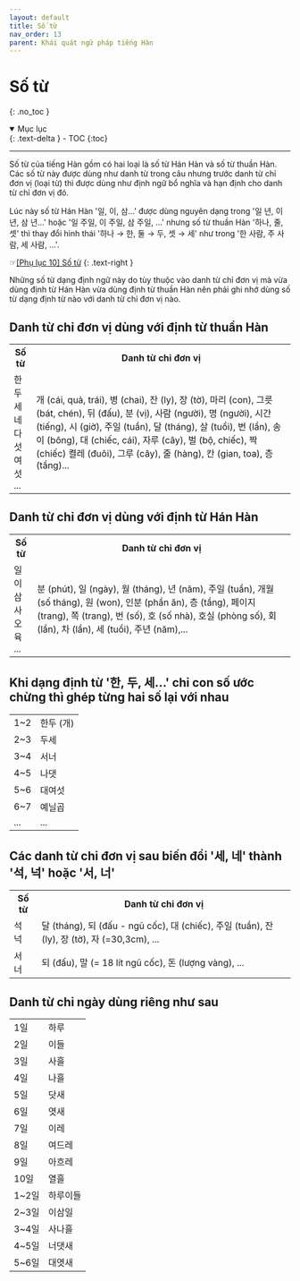 ```yaml
---
layout: default
title: Số từ
nav_order: 13
parent: Khái quát ngữ pháp tiếng Hàn
---
```


# Số từ
{: .no_toc }

<details open markdown="block">
  <summary>
    Mục lục
  </summary>
  {: .text-delta }
- TOC
{:toc}
</details>

---

Số từ của tiếng Hàn gồm có hai loại là số từ Hán Hàn và số từ thuần Hàn. Các số từ này được dùng như danh từ trong câu nhưng trước danh từ chỉ đơn vị (loại từ) thì được dùng như định ngữ bổ nghĩa và hạn định cho danh từ chỉ đơn vị đó.

Lúc này số từ Hán Hàn '일, 이, 삼...' được dùng nguyên dạng trong '일 년, 이 년, 삼 년...' hoặc '일 주일, 이 주일, 삼 주일, ...' nhưng số từ thuần Hàn '하나, 줄, 셋' thì thay đổi hình thái '하나 → 한, 둘 → 두, 셋 → 세' như trong '한 사람, 주 사람, 세 사람, ...'.

☞[\[Phụ lục 10\] Số từ](/ngu-phap-tieng-han/docs/phu-luc/phu-luc-10-so-tu/)
{: .text-right }

Những số từ dạng định ngữ này do tùy thuộc vào danh từ chỉ đơn vị mà vừa dùng định từ Hán Hàn vừa dùng định từ thuần Hàn nên phải ghi nhớ dùng số từ dạng định từ nào với danh từ chỉ đơn vị nào.

## Danh từ chỉ đơn vị dùng với định từ thuần Hàn

<table>
  <tr>
    <th>Số từ</th>
    <th>Danh từ chỉ đơn vị</th>
  </tr>
  <tr>
    <td>한<br>두<br>세<br>네<br>다섯<br>여섯<br>...</td>
    <td>개 (cái, quả, trái), 병 (chai), 잔 (ly), 장 (tờ), 마리 (con), 그릇 (bát, chén), 뒤 (đấu), 분 (vị), 사람 (người), 명 (người), 시간 (tiếng), 시 (giờ), 주일 (tuần), 달 (tháng), 살 (tuổi), 번 (lần), 송이 (bông), 대 (chiếc, cái), 자루 (cây), 벌 (bộ, chiếc), 짝 (chiếc) 켤레 (đuôi), 그루 (cây), 줄 (hàng), 칸 (gian, toa), 층 (tầng)...</td>
  </tr>
</table>

## Danh từ chỉ đơn vị dùng với định từ Hán Hàn

<table>
  <tr>
    <th>Số từ</th>
    <th>Danh từ chỉ đơn vị</th>
  </tr>
  <tr>
    <td>일<br>이<br>삼<br>사<br>오<br>육<br>...</td>
    <td>분 (phút), 일 (ngày), 월 (tháng), 년 (năm), 주일 (tuần), 개월 (số tháng), 원 (won), 인분 (phần ăn), 층 (tầng), 페이지 (trang), 쪽 (trang), 번 (số), 호 (số nhà), 호실 (phòng số), 회 (lần), 차 (lần), 세 (tuổi), 주년 (năm),...</td>
  </tr>
</table>

## Khi dạng định từ '한, 두, 세...' chỉ con số ước chừng thì ghép từng hai số lại với nhau

<table>
  <tr>
    <td>1~2</td>
    <td>한두 (개)</td>
  </tr>
  <tr>
    <td>2~3</td>
    <td>두세</td>
  </tr>
  <tr>
    <td>3~4</td>
    <td>서너</td>
  </tr>
  <tr>
    <td>4~5</td>
    <td>나댓</td>
  </tr>
  <tr>
    <td>5~6</td>
    <td>대여섯</td>
  </tr>
  <tr>
    <td>6~7</td>
    <td>예닐곱</td>
  </tr>
  <tr>
    <td>...</td>
    <td>...</td>
  </tr>
</table>

## Các danh từ chỉ đơn vị sau biến đổi '세, 네' thành '석, 넉' hoặc '서, 너'

<table>
  <tr>
    <th>Số từ</th>
    <th>Danh từ chỉ đơn vị</th>
  </tr>
  <tr>
    <td>석<br>넉</td>
    <td>달 (tháng), 되 (đấu - ngũ cốc), 대 (chiếc), 주일 (tuần), 잔 (ly), 장 (tờ), 자 (=30,3cm), ...</td>
  </tr>
  <tr>
    <td>서<br>너</td>
    <td>되 (đấu), 말 (= 18 lít ngũ cốc), 돈 (lượng vàng), ...</td>
  </tr>
</table>

## Danh từ chỉ ngày dùng riêng như sau

<table>
  <tr>
    <td>1일</td>
    <td>하루</td>
  <tr>
  <tr>
    <td>2일</td>
    <td>이들</td>
  <tr>
  <tr>
    <td>3일</td>
    <td>사흘</td>
  <tr>
  <tr>
    <td>4일</td>
    <td>나흘</td>
  <tr>
  <tr>
    <td>5일</td>
    <td>닷새</td>
  <tr>
  <tr>
    <td>6일</td>
    <td>엿새</td>
  <tr>
  <tr>
    <td>7일</td>
    <td>이레</td>
  <tr>
  <tr>
    <td>8일</td>
    <td>여드레</td>
  <tr>
  <tr>
    <td>9일</td>
    <td>아흐레</td>
  <tr>
  <tr>
    <td>10일</td>
    <td>열흘</td>
  <tr>
  <tr>
    <td>1~2일</td>
    <td>하루이들</td>
  <tr>
  <tr>
    <td>2~3일</td>
    <td>이삼일</td>
  <tr>
  <tr>
    <td>3~4일</td>
    <td>사나흘</td>
  <tr>
  <tr>
    <td>4~5일</td>
    <td>너댓새</td>
  <tr>
  <tr>
    <td>5~6일</td>
    <td>대엿새</td>
  <tr>
</table>